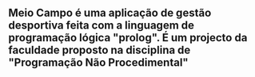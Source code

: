 ## Meio Campo é uma aplicação de gestão desportiva feita com a linguagem de programação lógica "prolog". É um projecto da faculdade proposto na disciplina de "Programação Não Procedimental"
